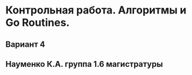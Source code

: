 # Контрольная работа. Алгоритмы и Go Routines.

## Вариант 4

## Науменко К.А. группа 1.6 магистратуры
